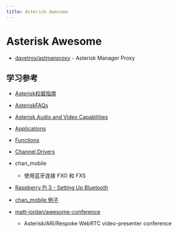 ```yaml
---
title: Asterisk Awesome
---
```


# Asterisk Awesome

* [davetroy/astmanproxy](https://github.com/davetroy/astmanproxy) - Asterisk Manager Proxy

## 学习参考
* [Asterisk权威指南](https://zh.wikibooks.org/zh/Asterisk权威指南)
* [AsteriskFAQs](https://asteriskfaqs.org/)
* [Asterisk Audio and Video Capabilities](https://wiki.asterisk.org/wiki/display/AST/Asterisk+Audio+and+Video+Capabilities)
* [Applications](https://wiki.asterisk.org/wiki/display/AST/Asterisk+14+Dialplan+Applications)
* [Functions](https://wiki.asterisk.org/wiki/display/AST/Asterisk+14+Dialplan+Functions)
* [Channel Drivers](https://wiki.asterisk.org/wiki/display/AST/Channel+Drivers)

* chan_mobile
  * 使用蓝牙连接 FXO 和 FXS
* [Raspberry Pi 3 - Setting Up Bluetooth](https://wiki.alpinelinux.org/wiki/Raspberry_Pi_3_-_Setting_Up_Bluetooth)
* [chan_mobile 例子](http://www.osslab.org.tw/VoIP/IP_PBX/%E8%BB%9F%E9%AB%94%E5%BC%8F_IP_PBX/Asterisk_-_%E5%85%8D%E8%B2%BB_IP_PBX_%E7%B6%B2%E8%B7%AF%E9%9B%BB%E8%A9%B1%E4%BA%A4%E6%8F%9B%E5%B9%B3%E5%8F%B0/GSM_Gateway/Asterisk_%E4%BD%BF%E7%94%A8%E8%97%8D%E8%8A%BD%E9%80%A3%E6%8E%A5%E6%89%8B%E6%A9%9F_-_chan_mobile)

* [matt-jordan/awesome-conference](https://github.com/matt-jordan/awesome-conference)
  * Asterisk/ARI/Respoke WebRTC video-presenter conference
